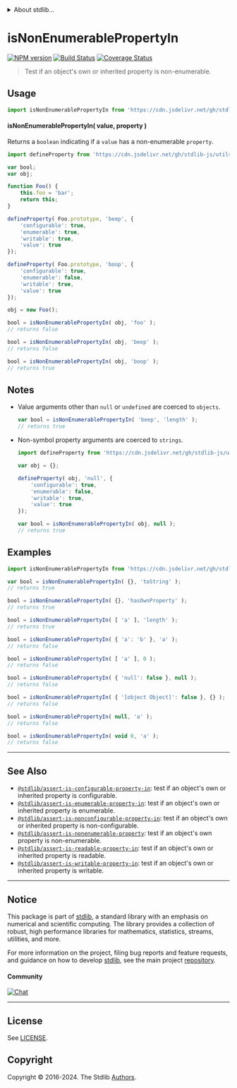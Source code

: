 <!--

@license Apache-2.0

Copyright (c) 2018 The Stdlib Authors.

Licensed under the Apache License, Version 2.0 (the "License");
you may not use this file except in compliance with the License.
You may obtain a copy of the License at

   http://www.apache.org/licenses/LICENSE-2.0

Unless required by applicable law or agreed to in writing, software
distributed under the License is distributed on an "AS IS" BASIS,
WITHOUT WARRANTIES OR CONDITIONS OF ANY KIND, either express or implied.
See the License for the specific language governing permissions and
limitations under the License.

-->


<details>
  <summary>
    About stdlib...
  </summary>
  <p>We believe in a future in which the web is a preferred environment for numerical computation. To help realize this future, we've built stdlib. stdlib is a standard library, with an emphasis on numerical and scientific computation, written in JavaScript (and C) for execution in browsers and in Node.js.</p>
  <p>The library is fully decomposable, being architected in such a way that you can swap out and mix and match APIs and functionality to cater to your exact preferences and use cases.</p>
  <p>When you use stdlib, you can be absolutely certain that you are using the most thorough, rigorous, well-written, studied, documented, tested, measured, and high-quality code out there.</p>
  <p>To join us in bringing numerical computing to the web, get started by checking us out on <a href="https://github.com/stdlib-js/stdlib">GitHub</a>, and please consider <a href="https://opencollective.com/stdlib">financially supporting stdlib</a>. We greatly appreciate your continued support!</p>
</details>

# isNonEnumerablePropertyIn

[![NPM version][npm-image]][npm-url] [![Build Status][test-image]][test-url] [![Coverage Status][coverage-image]][coverage-url] <!-- [![dependencies][dependencies-image]][dependencies-url] -->

> Test if an object's own or inherited property is non-enumerable.



<section class="usage">

## Usage

```javascript
import isNonEnumerablePropertyIn from 'https://cdn.jsdelivr.net/gh/stdlib-js/assert-is-nonenumerable-property-in@v0.2.1-deno/mod.js';
```

#### isNonEnumerablePropertyIn( value, property )

Returns a `boolean` indicating if a `value` has a non-enumerable `property`.

<!-- eslint-disable no-restricted-syntax -->

```javascript
import defineProperty from 'https://cdn.jsdelivr.net/gh/stdlib-js/utils-define-property@deno/mod.js';

var bool;
var obj;

function Foo() {
    this.foo = 'bar';
    return this;
}

defineProperty( Foo.prototype, 'beep', {
    'configurable': true,
    'enumerable': true,
    'writable': true,
    'value': true
});

defineProperty( Foo.prototype, 'boop', {
    'configurable': true,
    'enumerable': false,
    'writable': true,
    'value': true
});

obj = new Foo();

bool = isNonEnumerablePropertyIn( obj, 'foo' );
// returns false

bool = isNonEnumerablePropertyIn( obj, 'beep' );
// returns false

bool = isNonEnumerablePropertyIn( obj, 'boop' );
// returns true
```

</section>

<!-- /.usage -->

<section class="notes">

## Notes

-   Value arguments other than `null` or `undefined` are coerced to `objects`.

    ```javascript
    var bool = isNonEnumerablePropertyIn( 'beep', 'length' );
    // returns true
    ```

-   Non-symbol property arguments are coerced to `strings`.

    ```javascript
    import defineProperty from 'https://cdn.jsdelivr.net/gh/stdlib-js/utils-define-property@deno/mod.js';

    var obj = {};

    defineProperty( obj, 'null', {
        'configurable': true,
        'enumerable': false,
        'writable': true,
        'value': true
    });

    var bool = isNonEnumerablePropertyIn( obj, null );
    // returns true
    ```

</section>

<!-- /.notes -->

<section class="examples">

## Examples

<!-- eslint-disable object-curly-newline -->

<!-- eslint no-undef: "error" -->

```javascript
import isNonEnumerablePropertyIn from 'https://cdn.jsdelivr.net/gh/stdlib-js/assert-is-nonenumerable-property-in@v0.2.1-deno/mod.js';

var bool = isNonEnumerablePropertyIn( {}, 'toString' );
// returns true

bool = isNonEnumerablePropertyIn( {}, 'hasOwnProperty' );
// returns true

bool = isNonEnumerablePropertyIn( [ 'a' ], 'length' );
// returns true

bool = isNonEnumerablePropertyIn( { 'a': 'b' }, 'a' );
// returns false

bool = isNonEnumerablePropertyIn( [ 'a' ], 0 );
// returns false

bool = isNonEnumerablePropertyIn( { 'null': false }, null );
// returns false

bool = isNonEnumerablePropertyIn( { '[object Object]': false }, {} );
// returns false

bool = isNonEnumerablePropertyIn( null, 'a' );
// returns false

bool = isNonEnumerablePropertyIn( void 0, 'a' );
// returns false
```

</section>

<!-- /.examples -->

<!-- Section for related `stdlib` packages. Do not manually edit this section, as it is automatically populated. -->

<section class="related">

* * *

## See Also

-   <span class="package-name">[`@stdlib/assert-is-configurable-property-in`][@stdlib/assert/is-configurable-property-in]</span><span class="delimiter">: </span><span class="description">test if an object's own or inherited property is configurable.</span>
-   <span class="package-name">[`@stdlib/assert-is-enumerable-property-in`][@stdlib/assert/is-enumerable-property-in]</span><span class="delimiter">: </span><span class="description">test if an object's own or inherited property is enumerable.</span>
-   <span class="package-name">[`@stdlib/assert-is-nonconfigurable-property-in`][@stdlib/assert/is-nonconfigurable-property-in]</span><span class="delimiter">: </span><span class="description">test if an object's own or inherited property is non-configurable.</span>
-   <span class="package-name">[`@stdlib/assert-is-nonenumerable-property`][@stdlib/assert/is-nonenumerable-property]</span><span class="delimiter">: </span><span class="description">test if an object's own property is non-enumerable.</span>
-   <span class="package-name">[`@stdlib/assert-is-readable-property-in`][@stdlib/assert/is-readable-property-in]</span><span class="delimiter">: </span><span class="description">test if an object's own or inherited property is readable.</span>
-   <span class="package-name">[`@stdlib/assert-is-writable-property-in`][@stdlib/assert/is-writable-property-in]</span><span class="delimiter">: </span><span class="description">test if an object's own or inherited property is writable.</span>

</section>

<!-- /.related -->

<!-- Section for all links. Make sure to keep an empty line after the `section` element and another before the `/section` close. -->


<section class="main-repo" >

* * *

## Notice

This package is part of [stdlib][stdlib], a standard library with an emphasis on numerical and scientific computing. The library provides a collection of robust, high performance libraries for mathematics, statistics, streams, utilities, and more.

For more information on the project, filing bug reports and feature requests, and guidance on how to develop [stdlib][stdlib], see the main project [repository][stdlib].

#### Community

[![Chat][chat-image]][chat-url]

---

## License

See [LICENSE][stdlib-license].


## Copyright

Copyright &copy; 2016-2024. The Stdlib [Authors][stdlib-authors].

</section>

<!-- /.stdlib -->

<!-- Section for all links. Make sure to keep an empty line after the `section` element and another before the `/section` close. -->

<section class="links">

[npm-image]: http://img.shields.io/npm/v/@stdlib/assert-is-nonenumerable-property-in.svg
[npm-url]: https://npmjs.org/package/@stdlib/assert-is-nonenumerable-property-in

[test-image]: https://github.com/stdlib-js/assert-is-nonenumerable-property-in/actions/workflows/test.yml/badge.svg?branch=v0.2.1
[test-url]: https://github.com/stdlib-js/assert-is-nonenumerable-property-in/actions/workflows/test.yml?query=branch:v0.2.1

[coverage-image]: https://img.shields.io/codecov/c/github/stdlib-js/assert-is-nonenumerable-property-in/main.svg
[coverage-url]: https://codecov.io/github/stdlib-js/assert-is-nonenumerable-property-in?branch=main

<!--

[dependencies-image]: https://img.shields.io/david/stdlib-js/assert-is-nonenumerable-property-in.svg
[dependencies-url]: https://david-dm.org/stdlib-js/assert-is-nonenumerable-property-in/main

-->

[chat-image]: https://img.shields.io/gitter/room/stdlib-js/stdlib.svg
[chat-url]: https://app.gitter.im/#/room/#stdlib-js_stdlib:gitter.im

[stdlib]: https://github.com/stdlib-js/stdlib

[stdlib-authors]: https://github.com/stdlib-js/stdlib/graphs/contributors

[umd]: https://github.com/umdjs/umd
[es-module]: https://developer.mozilla.org/en-US/docs/Web/JavaScript/Guide/Modules

[deno-url]: https://github.com/stdlib-js/assert-is-nonenumerable-property-in/tree/deno
[deno-readme]: https://github.com/stdlib-js/assert-is-nonenumerable-property-in/blob/deno/README.md
[umd-url]: https://github.com/stdlib-js/assert-is-nonenumerable-property-in/tree/umd
[umd-readme]: https://github.com/stdlib-js/assert-is-nonenumerable-property-in/blob/umd/README.md
[esm-url]: https://github.com/stdlib-js/assert-is-nonenumerable-property-in/tree/esm
[esm-readme]: https://github.com/stdlib-js/assert-is-nonenumerable-property-in/blob/esm/README.md
[branches-url]: https://github.com/stdlib-js/assert-is-nonenumerable-property-in/blob/main/branches.md

[stdlib-license]: https://raw.githubusercontent.com/stdlib-js/assert-is-nonenumerable-property-in/main/LICENSE

<!-- <related-links> -->

[@stdlib/assert/is-configurable-property-in]: https://github.com/stdlib-js/assert-is-configurable-property-in/tree/deno

[@stdlib/assert/is-enumerable-property-in]: https://github.com/stdlib-js/assert-is-enumerable-property-in/tree/deno

[@stdlib/assert/is-nonconfigurable-property-in]: https://github.com/stdlib-js/assert-is-nonconfigurable-property-in/tree/deno

[@stdlib/assert/is-nonenumerable-property]: https://github.com/stdlib-js/assert-is-nonenumerable-property/tree/deno

[@stdlib/assert/is-readable-property-in]: https://github.com/stdlib-js/assert-is-readable-property-in/tree/deno

[@stdlib/assert/is-writable-property-in]: https://github.com/stdlib-js/assert-is-writable-property-in/tree/deno

<!-- </related-links> -->

</section>

<!-- /.links -->

